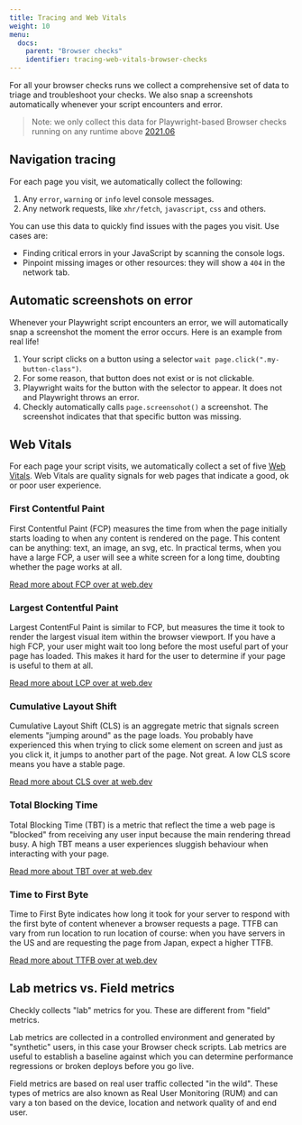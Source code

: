 ```yaml
---
title: Tracing and Web Vitals
weight: 10
menu:
  docs: 
    parent: "Browser checks"
    identifier: tracing-web-vitals-browser-checks
---
```


For all your browser checks runs we collect a comprehensive set of data to triage and troubleshoot your checks. We also
snap a screenshots automatically whenever your script encounters and error.

> Note: we only collect this data for Playwright-based Browser checks running on any runtime above [2021.06](/docs/runtimes/specs/#npm-packages)

## Navigation tracing

For each page you visit, we automatically collect the following:

1. Any `error`, `warning` or `info` level console messages.
2. Any network requests, like `xhr/fetch`, `javascript`, `css` and others.

You can use this data to quickly find issues with the pages you visit. Use cases are:

- Finding critical errors in your JavaScript by scanning the console logs.
- Pinpoint missing images or other resources: they will show a `404` in the network tab.

## Automatic screenshots on error

Whenever your Playwright script encounters an error, we will automatically snap a screenshot the moment the error
occurs. Here is an example from real life!

1. Your script clicks on a button using a selector `wait page.click(".my-button-class")`.
2. For some reason, that button does not exist or is not clickable.
3. Playwright waits for the button with the selector to appear. It does not and Playwright throws an error.
4. Checkly automatically calls `page.screensohot()` a screenshot. The screenshot indicates that that specific button was missing.

## Web Vitals

For each page your script visits, we automatically collect a set of five [Web Vitals](https://web.dev/learn-web-vitals/).
Web Vitals are quality signals for web pages that indicate a good, ok or poor user experience. 


### First Contentful Paint

First Contentful Paint (FCP) measures the time from when the page initially starts loading to when any content is rendered
on the page. This content can be anything: text, an image, an svg, etc. In practical terms, when you have a large FCP, 
a user will see a white screen for a long time, doubting whether the page works at all.

[Read more about FCP over at web.dev](https://web.dev/fcp/)

### Largest Contentful Paint

Largest ContentFul Paint is similar to FCP, but measures the time it took to render the largest visual item within the
browser viewport. If you have a high FCP, your user might wait too long before the most useful part of your page has loaded.
This makes it hard for the user to determine if your page is useful to them at all.

[Read more about LCP over at web.dev](https://web.dev/lcp/)

### Cumulative Layout Shift

Cumulative Layout Shift (CLS) is an aggregate metric that signals screen elements "jumping around" as the page loads.
You probably have experienced this when trying to click some element on screen and just as you click it, it jumps to another
part of the page. Not great. A low CLS score means you have a stable page.

[Read more about CLS over at web.dev](https://web.dev/cls/)

### Total Blocking Time

Total Blocking Time (TBT) is a metric that reflect the time a web page is "blocked" from receiving any user input because
the main rendering thread busy. A high TBT means a user experiences sluggish behaviour when interacting with your page.

[Read more about TBT over at web.dev](https://web.dev/tbt/)


### Time to First Byte

Time to First Byte indicates how long it took for your server to respond with the first byte of content whenever a browser
requests a page. TTFB can vary from run location to run location of course: when you have servers in the US and are requesting
the page from Japan, expect a higher TTFB.

[Read more about TTFB over at web.dev](https://web.dev/time-to-first-byte/)

## Lab metrics vs. Field metrics

Checkly collects "lab" metrics for you. These are different from "field" metrics. 

Lab metrics are collected in a controlled environment and generated by "synthetic" users, in this case your Browser check
scripts. Lab metrics are useful to establish a baseline against which you can determine performance regressions or broken 
deploys before you go live. 

Field metrics are based on real user traffic collected "in the wild". These types of metrics are also known as Real User
Monitoring (RUM) and can vary a ton based on the device, location and network quality of and end user. 




